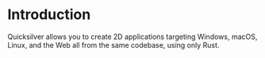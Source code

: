 # Introduction
Quicksilver allows you to create 2D applications targeting Windows, macOS, Linux, and the Web all from the same codebase, using only Rust.